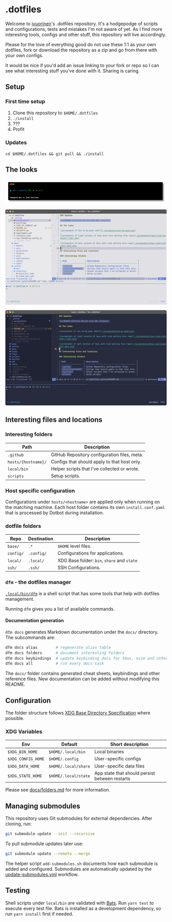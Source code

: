 # .dotfiles

Welcome to [ivuorinen](https://github.com/ivuorinen)'s .dotfiles repository.
It's a hodgepodge of scripts and configurations, tests and mistakes I'm not
aware of yet. As I find more interesting tools, configs and other stuff,
this repository will live accordingly.

Please for the love of everything good do not use these 1:1 as your own dotfiles,
fork or download the repository as a zip and go from there with your own configs.

It would be nice if you'd add an issue linking to your fork or repo so I can
see what interesting stuff you've done with it. Sharing is caring.

## Setup

### First time setup

1. Clone this repository to `$HOME/.dotfiles`
2. `./install`
3. ???
4. Profit

### Updates

`cd $HOME/.dotfiles && git pull && ./install`

## The looks

![screenshot of the oh-my-posh shell](./screenshots/oh-my-posh.png)

![screenshot of light version of tmux with nvim editing this repository](./screenshots/tmux-nvim-kickstart-light.png)

![screenshot of dark version of tmux with nvim editing this repository](./screenshots/tmux-nvim-kickstart-dark.png)

## Interesting files and locations

### Interesting folders

| Path                | Description                                  |
| ------------------- | -------------------------------------------- |
| `.github`           | GitHub Repository configuration files, meta. |
| `hosts/{hostname}/` | Configs that should apply to that host only. |
| `local/bin`         | Helper scripts that I've collected or wrote. |
| `scripts`           | Setup scripts.                               |

### Host specific configuration

Configurations under `hosts/<hostname>` are applied only when running on the
matching machine. Each host folder contains its own `install.conf.yaml` that
is processed by Dotbot during installation.

### dotfile folders

| Repo      | Destination | Description                                 |
| --------- | ----------- | ------------------------------------------- |
| `base/`   | `.*`        | `$HOME` level files.                        |
| `config/` | `.config/`  | Configurations for applications.            |
| `local/`  | `.local/`   | XDG Base folder: `bin`, `share` and `state` |
| `ssh/`    | `.ssh/`     | SSH Configurations.                         |

### `dfm` - the dotfiles manager

[`.local/bin/dfm`][dfm] is a shell script that has some tools that help with dotfiles management.

Running `dfm` gives you a list of available commands.

#### Documentation generation

`dfm docs` generates Markdown documentation under the `docs/` directory. The
subcommands are:

```bash
dfm docs alias        # regenerate alias table
dfm docs folders      # document interesting folders
dfm docs keybindings  # update keybinding docs for tmux, nvim and others
dfm docs all          # run every docs task
```

The `docs/` folder contains generated cheat sheets, keybindings and other
reference files. New documentation can be added without modifying this README.

## Configuration

The folder structure follows [XDG Base Directory Specification][xdg] where possible.

### XDG Variables

| Env                | Default              | Short description                              |
| ------------------ | -------------------- | ---------------------------------------------- |
| `$XDG_BIN_HOME`    | `$HOME/.local/bin`   | Local binaries                                 |
| `$XDG_CONFIG_HOME` | `$HOME/.config`      | User-specific configs                          |
| `$XDG_DATA_HOME`   | `$HOME/.local/share` | User-specific data files                       |
| `$XDG_STATE_HOME`  | `$HOME/.local/state` | App state that should persist between restarts |

Please see [docs/folders.md][docs-folders] for more information.

## Managing submodules

This repository uses Git submodules for external dependencies. After cloning,
run:

```bash
git submodule update --init --recursive
```

To pull submodule updates later use:

```bash
git submodule update --remote --merge
```

The helper script `add-submodules.sh` documents how each submodule is added and
configured. Submodules are automatically updated by the
[update-submodules.yml](.github/workflows/update-submodules.yml) workflow.

## Testing

Shell scripts under `local/bin` are validated with [Bats](https://github.com/bats-core/bats-core).
Run `yarn test` to execute every test file. Bats is installed as a development
dependency, so run `yarn install` first if needed.

[dfm]: https://github.com/ivuorinen/dotfiles/blob/main/local/bin/dfm
[docs-folders]: https://github.com/ivuorinen/dotfiles/blob/main/docs/folders.md
[xdg]: https://specifications.freedesktop.org/basedir-spec/basedir-spec-latest.html
